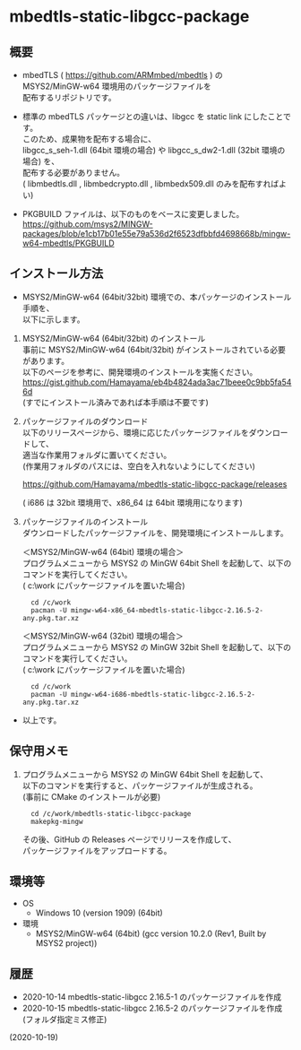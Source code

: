 # mbedtls-static-libgcc-package


## 概要
- mbedTLS ( https://github.com/ARMmbed/mbedtls ) の  
  MSYS2/MinGW-w64 環境用のパッケージファイルを  
  配布するリポジトリです。

- 標準の mbedTLS パッケージとの違いは、libgcc を static link にしたことです。  
  このため、成果物を配布する場合に、  
  libgcc_s_seh-1.dll (64bit 環境の場合) や libgcc_s_dw2-1.dll (32bit 環境の場合) を、  
  配布する必要がありません。  
  ( libmbedtls.dll , libmbedcrypto.dll , libmbedx509.dll のみを配布すればよい)

- PKGBUILD ファイルは、以下のものをベースに変更しました。  
  https://github.com/msys2/MINGW-packages/blob/e1cb17b01e55e79a536d2f6523dfbbfd4698668b/mingw-w64-mbedtls/PKGBUILD


## インストール方法
- MSYS2/MinGW-w64 (64bit/32bit) 環境での、本パッケージのインストール手順を、  
  以下に示します。

1. MSYS2/MinGW-w64 (64bit/32bit) のインストール  
   事前に MSYS2/MinGW-w64 (64bit/32bit) がインストールされている必要があります。  
   以下のページを参考に、開発環境のインストールを実施ください。  
   https://gist.github.com/Hamayama/eb4b4824ada3ac71beee0c9bb5fa546d  
   (すでにインストール済みであれば本手順は不要です)

2. パッケージファイルのダウンロード  
   以下のリリースページから、環境に応じたパッケージファイルをダウンロードして、  
   適当な作業用フォルダに置いてください。  
   (作業用フォルダのパスには、空白を入れないようにしてください)  
   
   https://github.com/Hamayama/mbedtls-static-libgcc-package/releases  
   
   ( i686 は 32bit 環境用で、x86_64 は 64bit 環境用になります)

3. パッケージファイルのインストール  
   ダウンロードしたパッケージファイルを、開発環境にインストールします。  
   
   ＜MSYS2/MinGW-w64 (64bit) 環境の場合＞  
   プログラムメニューから MSYS2 の MinGW 64bit Shell を起動して、以下のコマンドを実行してください。  
   ( c:\work にパッケージファイルを置いた場合)
   ```
     cd /c/work
     pacman -U mingw-w64-x86_64-mbedtls-static-libgcc-2.16.5-2-any.pkg.tar.xz
   ```
   ＜MSYS2/MinGW-w64 (32bit) 環境の場合＞  
   プログラムメニューから MSYS2 の MinGW 32bit Shell を起動して、以下のコマンドを実行してください。  
   ( c:\work にパッケージファイルを置いた場合)
   ```
     cd /c/work
     pacman -U mingw-w64-i686-mbedtls-static-libgcc-2.16.5-2-any.pkg.tar.xz
   ```

- 以上です。


## 保守用メモ
1. プログラムメニューから MSYS2 の MinGW 64bit Shell を起動して、  
   以下のコマンドを実行すると、パッケージファイルが生成される。  
   (事前に CMake のインストールが必要)
   ```
     cd /c/work/mbedtls-static-libgcc-package
     makepkg-mingw
   ```
   その後、GitHub の Releases ページでリリースを作成して、  
   パッケージファイルをアップロードする。


## 環境等
- OS
  - Windows 10 (version 1909) (64bit)
- 環境
  - MSYS2/MinGW-w64 (64bit) (gcc version 10.2.0 (Rev1, Built by MSYS2 project))

## 履歴
- 2020-10-14 mbedtls-static-libgcc 2.16.5-1 のパッケージファイルを作成
- 2020-10-15 mbedtls-static-libgcc 2.16.5-2 のパッケージファイルを作成  
  (フォルダ指定ミス修正)


(2020-10-19)
